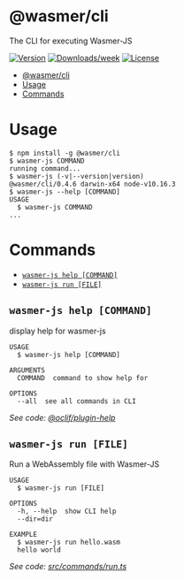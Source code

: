 # @wasmer/cli

The CLI for executing Wasmer-JS

[![Version](https://img.shields.io/npm/v/@wasmer/cli.svg)](https://npmjs.org/package/@wasmer/cli)
[![Downloads/week](https://img.shields.io/npm/dw/@wasmer/cli.svg)](https://npmjs.org/package/@wasmer/cli)
[![License](https://img.shields.io/npm/l/@wasmer/cli.svg)](https://github.com/wasmerio/wasmer-js/blob/master/package.json)

<!-- toc -->

- [@wasmer/cli](#wasmercli)
- [Usage](#usage)
- [Commands](#commands)
  <!-- tocstop -->

# Usage

<!-- usage -->

```sh-session
$ npm install -g @wasmer/cli
$ wasmer-js COMMAND
running command...
$ wasmer-js (-v|--version|version)
@wasmer/cli/0.4.6 darwin-x64 node-v10.16.3
$ wasmer-js --help [COMMAND]
USAGE
  $ wasmer-js COMMAND
...
```

<!-- usagestop -->

# Commands

<!-- commands -->

- [`wasmer-js help [COMMAND]`](#wasmer-js-help-command)
- [`wasmer-js run [FILE]`](#wasmer-js-run-file)

## `wasmer-js help [COMMAND]`

display help for wasmer-js

```
USAGE
  $ wasmer-js help [COMMAND]

ARGUMENTS
  COMMAND  command to show help for

OPTIONS
  --all  see all commands in CLI
```

_See code: [@oclif/plugin-help](https://github.com/oclif/plugin-help/blob/v2.2.1/src/commands/help.ts)_

## `wasmer-js run [FILE]`

Run a WebAssembly file with Wasmer-JS

```
USAGE
  $ wasmer-js run [FILE]

OPTIONS
  -h, --help  show CLI help
  --dir=dir

EXAMPLE
  $ wasmer-js run hello.wasm
  hello world
```

_See code: [src/commands/run.ts](https://github.com/wasmerio/wasmer-js/blob/v0.4.6/src/commands/run.ts)_

<!-- commandsstop -->
